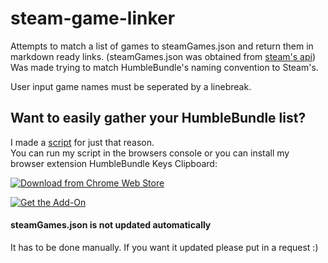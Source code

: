 # steam-game-linker

Attempts to match a list of games to steamGames.json and return them in markdown ready links. (steamGames.json was obtained from [steam's api](https://api.steampowered.com/ISteamApps/GetAppList/v2/)) 
Was made trying to match HumbleBundle's naming convention to Steam's.

User input game names must be seperated by a linebreak.

## Want to easily gather your HumbleBundle list?

I made a [script](https://github.com/BeevMan/steam-game-linker/blob/master/scripts/hbKeyPgNameLister.js) for just that reason.  
You can run my script in the browsers console or you can install my browser extension HumbleBundle Keys Clipboard:

[![Download from Chrome Web Store](https://developer.chrome.com/webstore/images/ChromeWebStore_Badge_v2_206x58.png 'HumbleBundle Keys Clipboard extension, available in the Chrome Web Store')](https://chrome.google.com/webstore/detail/humblebundle-keys-clipboa/cmepjcombnmfffjpnnnhmagpmdmnbedg?hl=en)

[![Get the Add-On](https://ffp4g1ylyit3jdyti1hqcvtb-wpengine.netdna-ssl.com/addons/files/2015/11/get-the-addon.png 'HumbleBundle Keys Clipboard Add-On available in FireFox add-ons')](https://addons.mozilla.org/en-US/firefox/addon/humblebundle-keys-clipboard/)


#### steamGames.json is not updated automatically
It has to be done manually.  If you want it updated please put in a request :)
